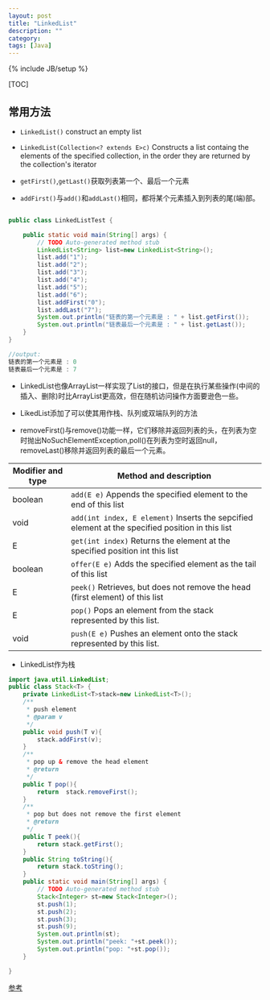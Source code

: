 ```yaml
---
layout: post
title: "LinkedList"
description: ""
category: 
tags: [Java]
---
```

{% include JB/setup %}

[TOC]

## 常用方法

* `LinkedList()` construct an empty list
* `LinkedList(Collection<? extends E>c)` Constructs a list containg the elements of the specified collection, in the order they are returned by the collection's iterator

* `getFirst()`,`getLast()`获取列表第一个、最后一个元素
* `addFirst()`与`add()`和`addLast()`相同，都将某个元素插入到列表的尾(端)部。

```Java

public class LinkedListTest {

	public static void main(String[] args) {
		// TODO Auto-generated method stub
		LinkedList<String> list=new LinkedList<String>();
		list.add("1");  
		list.add("2");  
		list.add("3");  
		list.add("4");  
		list.add("5");  
		list.add("6");
	  	list.addFirst("0");
	  	list.addLast("7");
	    System.out.println("链表的第一个元素是 : " + list.getFirst());  
	    System.out.println("链表最后一个元素是 : " + list.getLast()); 
	}
}

//output: 
链表的第一个元素是 : 0
链表最后一个元素是 : 7
```

* LinkedList也像ArrayList一样实现了List的接口，但是在执行某些操作(中间的插入、删除)时比ArrayList更高效，但在随机访问操作方面要逊色一些。

* LikedList添加了可以使其用作栈、队列或双端队列的方法

* removeFirst()与remove()功能一样，它们移除并返回列表的头，在列表为空时抛出NoSuchElementException,poll()在列表为空时返回null，removeLast()移除并返回列表的最后一个元素。

| Modifier and type | Method and description | 
| ----------------- | ---------------------- |
|boolean		    | `add(E e)` Appends the specified element to the end of this list|
|void 			    | `add(int index, E element)` Inserts the sepcified element at the specified position in this list|
|E                  | `get(int index)` Returns the element at the specified position int this list|
|boolean            | `offer(E e)` Adds the specified element as the tail of this list|
|E                  | `peek()` Retrieves, but does not remove the head (first element) of this list| 
|E                  | `pop()` Pops an element from the stack represented by this list.|
|void               | `push(E e)` Pushes an element onto the stack represented by this list.

* LinkedList作为栈

```java
import java.util.LinkedList;
public class Stack<T> {
	private LinkedList<T>stack=new LinkedList<T>();
	/**
	 * push element
	 * @param v
	 */
	public void push(T v){
		stack.addFirst(v);
	}
	/**
	 * pop up & remove the head element
	 * @return
	 */
	public T pop(){
		return  stack.removeFirst();
	}
	/**
	 * pop but does not remove the first element
	 * @return
	 */
	public T peek(){
		return stack.getFirst();
	}
	public String toString(){
		return stack.toString();
	}
	public static void main(String[] args) {
		// TODO Auto-generated method stub
		Stack<Integer> st=new Stack<Integer>();
		st.push(1);
		st.push(2);
		st.push(3);
		st.push(9);
		System.out.println(st);
		System.out.println("peek: "+st.peek());
		System.out.println("pop: "+st.pop());
	}

}

```

 [参考](https://docs.oracle.com/javase/7/docs/api/java/util/LinkedList.html)